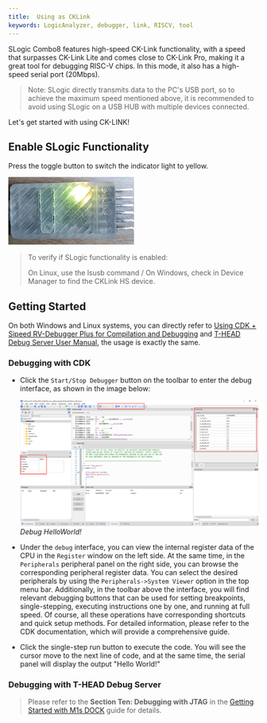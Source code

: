 ```yaml
---
title:  Using as CKLink
keywords: LogicAnalyzer, debugger, link, RISCV, tool
---
```


SLogic Combo8 features high-speed CK-Link functionality, with a speed that surpasses CK-Link Lite and comes close to CK-Link Pro, making it a great tool for debugging RISC-V chips. In this mode, it also has a high-speed serial port (20Mbps).

> Note: SLogic directly transmits data to the PC's USB port, so to achieve the maximum speed mentioned above, it is recommended to avoid using SLogic on a USB HUB with multiple devices connected.

Let's get started with using CK-LINK!

## Enable SLogic Functionality

Press the toggle button to switch the indicator light to yellow.

![](../../../zh/logic_analyzer/assets/slogic_led_yellow.png)

> To verify if SLogic functionality is enabled:
>
> On Linux, use the lsusb command / On Windows, check in Device Manager to find the CKLink HS device.

## Getting Started

On both Windows and Linux systems, you can directly refer to [Using CDK + Sipeed RV-Debugger Plus for Compilation and Debugging](https://bouffalolab.gitee.io/bl_mcu_sdk/get_started/cdk_rv_debugger_plus.html#cdk-sipeed-rv-debugger-plus) and [T-HEAD Debug Server User Manual](https://occ.t-head.cn/document?temp=introduction-2&slug=t-head-debug-server-user-manual), the usage is exactly the same.

### Debugging with CDK

- Click the `Start/Stop Debugger` button on the toolbar to enter the debug interface, as shown in the image below:

   ![Debug CDK](../../../zh/logic_analyzer/assets/cklink_cdk_debug.png)
   _Debug HelloWorld!_

- Under the `debug` interface, you can view the internal register data of the CPU in the `Register` window on the left side. At the same time, in the `Peripherals` peripheral panel on the right side, you can browse the corresponding peripheral register data. You can select the desired peripherals by using the `Peripherals->System Viewer` option in the top menu bar. Additionally, in the toolbar above the interface, you will find relevant debugging buttons that can be used for setting breakpoints, single-stepping, executing instructions one by one, and running at full speed. Of course, all these operations have corresponding shortcuts and quick setup methods. For detailed information, please refer to the CDK documentation, which will provide a comprehensive guide.

- Click the single-step run button to execute the code. You will see the cursor move to the next line of code, and at the same time, the serial panel will display the output "Hello World!"

### Debugging with T-HEAD Debug Server

> Please refer to the **Section Ten: Debugging with JTAG** in the [Getting Started with M1s DOCK](../../maix/m1s/other/start.md) guide for details.
